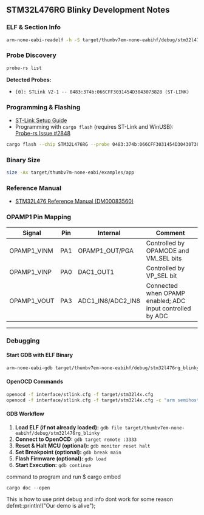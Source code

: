 ## STM32L476RG Blinky Development Notes

### ELF & Section Info
```sh
arm-none-eabi-readelf -h -S target/thumbv7em-none-eabihf/debug/stm32l476rg_blinky
```

### Probe Discovery
```sh
probe-rs list
```
**Detected Probes:**
- `[0]: STLink V2-1 -- 0483:374b:066CFF3031454D3043073828 (ST-LINK)`

### Programming & Flashing

- [ST-Link Setup Guide](https://probe.rs/docs/getting-started/probe-setup/)
- Programming with `cargo flash` (requires ST-Link and WinUSB):  
    [Probe-rs Issue #2848](https://github.com/probe-rs/probe-rs/issues/2848)

```sh
cargo flash --chip STM32L476RG --probe 0483:374b:066CFF3031454D3043073828 --connect-under-reset
```

### Binary Size
```sh
size -Ax target/thumbv7m-none-eabi/examples/app
```

### Reference Manual
- [STM32L476 Reference Manual (DM00083560)](https://www.st.com/resource/en/reference_manual/DM00083560.pdf)

### OPAMP1 Pin Mapping

| Signal      | Pin | Internal    | Comment                                          |
|-------------|-----|-------------|--------------------------------------------------|
| OPAMP1_VINM | PA1 | OPAMP1_OUT/PGA | Controlled by OPAMODE and VM_SEL bits           |
| OPAMP1_VINP | PA0 | DAC1_OUT1      | Controlled by VP_SEL bit                        |
| OPAMP1_VOUT | PA3 | ADC1_IN8/ADC2_IN8 | Connected when OPAMP enabled; ADC input controlled by ADC |

---

### Debugging

#### Start GDB with ELF Binary
```sh
arm-none-eabi-gdb target/thumbv7em-none-eabihf/debug/stm32l476rg_blinky
```

#### OpenOCD Commands
```sh
openocd -f interface/stlink.cfg -f target/stm32l4x.cfg
openocd -f interface/stlink.cfg -f target/stm32l4x.cfg -c "arm semihosting enable"
```

#### GDB Workflow

1. **Load ELF (if not already loaded):**
        ```gdb
        file target/thumbv7em-none-eabihf/debug/stm32l476rg_blinky
        ```
2. **Connect to OpenOCD:**
        ```gdb
        target remote :3333
        ```
3. **Reset & Halt MCU (optional):**
        ```gdb
        monitor reset halt
        ```
4. **Set Breakpoint (optional):**
        ```gdb
        break main
        ```
5. **Flash Firmware (optional):**
        ```gdb
        load
        ```
6. **Start Execution:**
        ```gdb
        continue
        ```


command to program and run
$ cargo embed






    cargo doc --open


This is how to use print debug and info dont work for some reason 
    defmt::println!("Our demo is alive");